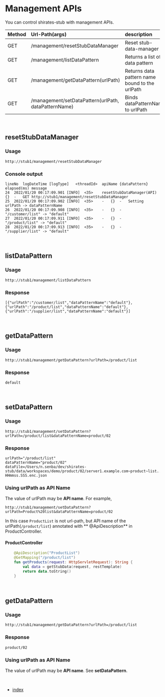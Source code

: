 # Management APIs

You can control shirates-stub with management APIs.

| Method | Url-Path(args)                                       | description                                    |
|:-------|:-----------------------------------------------------|:-----------------------------------------------|
| GET    | /management/resetStubDataManager                     | Reset stub-data-manager                        |
| GET    | /management/listDataPattern                          | Returns a list of data pattern                 |
| GET    | /management/getDataPattern(urlPath)                  | Returns data pattern name bound to the urlPath |
| GET    | /management/setDataPattern(urlPath, dataPatternName) | Binds dataPatternName to urlPath               |

<br>

## resetStubDataManager

### Usage

`http://stub1/management/resetStubDataManager`

### Console output

```
lineNo	logDateTime	[logType]	<threadId>	apiName	{dataPattern}	elapsed(ms)	message
24	2022/01/20 00:17:09.901	[INFO]	<35>	resetStubDataManager(API)	{}	-	GET http://stub1/management/resetStubDataManager
25	2022/01/20 00:17:09.902	[INFO]	<35>	-	{}	-	Setting urlPath -> dataPatternName
26	2022/01/20 00:17:09.908	[INFO]	<35>	-	{}	-	"/customer/list" -> "default"
27	2022/01/20 00:17:09.911	[INFO]	<35>	-	{}	-	"/product/list" -> "default"
28	2022/01/20 00:17:09.913	[INFO]	<35>	-	{}	-	"/supplier/list" -> "default"
```

<br>

## listDataPattern

### Usage

```http://stub1/management/listDataPattern```

### Response

```
[{"urlPath":"/customer/list","dataPatternName":"default"},{"urlPath":"/product/list","dataPatternName":"default"},{"urlPath":"/supplier/list","dataPatternName":"default"}]
```

<br>

## getDataPattern

### Usage

```http://stub1/management/getDataPattern?urlPath=/product/list```

### Response

```
default
```

<br>

## setDataPattern

### Usage

```http://stub1/management/setDataPattern?urlPath=/product/list&dataPatternName=product/02```

### Response

```
urlPath="/product/list"
dataPatternName="product/02"
dataFile=/Users/n.senba/dev/shirates-stub/data/workspaces/demo/product/02/server1.example.com~product~list..yyyyMMdd HHmmss.SSS.enc.json
```

### Using  urlPath as API Name

The value of urlPath may be **API name**. For example,

```http://stub1/management/setDataPattern?urlPath=Product%20list&dataPatternName=product/02```

In this case `ProductList` is not url-path, but API name of the urlPath(`/product/list`) annotated with **
@ApiDescription** in ProductController.

#### ProductController

```kotlin
    @ApiDescription("ProductList")
    @GetMapping("/product/list")
    fun getProducts(request: HttpServletRequest): String {
        val data = getStubData(request, restTemplate)
        return data.toString()
    }
```

<br>

## getDataPattern

### Usage

```http://stub1/management/getDataPattern?urlPath=/product/list```

### Response

```
product/02
```

### Using  urlPath as API Name

The value of urlPath may be **API name**. See **setDataPattern**.


<br>

- [index](../index.md)

<br>
